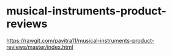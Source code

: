 # musical-instruments-product-reviews


https://rawgit.com/pavitra11/musical-instruments-product-reviews/master/index.html
